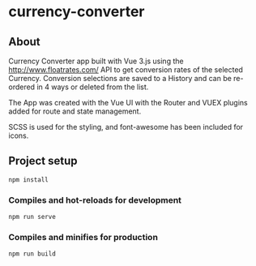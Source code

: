 # currency-converter

## About

Currency Converter app built with Vue 3.js using the http://www.floatrates.com/ API to get conversion rates of the selected Currency. Conversion selections are saved to a History and can be re-ordered in 4 ways or deleted from the list.

The App was created with the Vue UI with the Router and VUEX plugins added for route and state management.

SCSS is used for the styling, and font-awesome has been included for icons.

## Project setup
```
npm install
```

### Compiles and hot-reloads for development
```
npm run serve
```

### Compiles and minifies for production
```
npm run build
```